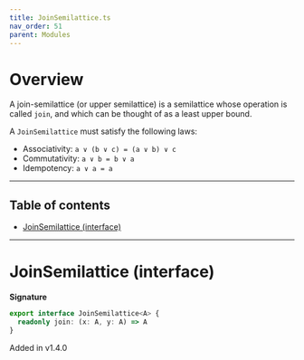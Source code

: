 ```yaml
---
title: JoinSemilattice.ts
nav_order: 51
parent: Modules
---
```


# Overview

A join-semilattice (or upper semilattice) is a semilattice whose operation is called `join`, and which can be thought
of as a least upper bound.

A `JoinSemilattice` must satisfy the following laws:

- Associativity: `a ∨ (b ∨ c) = (a ∨ b) ∨ c`
- Commutativity: `a ∨ b = b ∨ a`
- Idempotency: `a ∨ a = a`

---

<h2 class="text-delta">Table of contents</h2>

- [JoinSemilattice (interface)](#joinsemilattice-interface)

---

# JoinSemilattice (interface)

**Signature**

```ts
export interface JoinSemilattice<A> {
  readonly join: (x: A, y: A) => A
}
```

Added in v1.4.0
